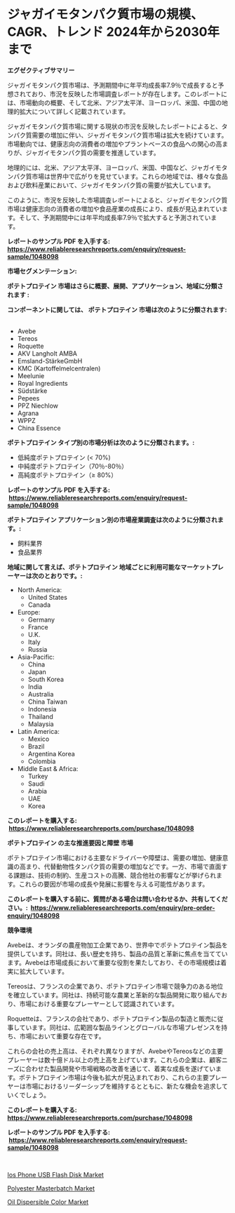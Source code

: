 <p><h1>ジャガイモタンパク質市場の規模、CAGR、トレンド 2024年から2030年まで</h1></p><p><strong>エグゼクティブサマリー</strong></p>
<p><p>ジャガイモタンパク質市場は、予測期間中に年平均成長率7.9％で成長すると予想されており、市況を反映した市場調査レポートが存在します。このレポートには、市場動向の概要、そして北米、アジア太平洋、ヨーロッパ、米国、中国の地理的拡大について詳しく記載されています。</p><p>ジャガイモタンパク質市場に関する現状の市況を反映したレポートによると、タンパク質需要の増加に伴い、ジャガイモタンパク質市場は拡大を続けています。市場動向では、健康志向の消費者の増加やプラントベースの食品への関心の高まりが、ジャガイモタンパク質の需要を推進しています。</p><p>地理的には、北米、アジア太平洋、ヨーロッパ、米国、中国など、ジャガイモタンパク質市場は世界中で広がりを見せています。これらの地域では、様々な食品および飲料産業において、ジャガイモタンパク質の需要が拡大しています。</p><p>このように、市況を反映した市場調査レポートによると、ジャガイモタンパク質市場は健康志向の消費者の増加や食品産業の成長により、成長が見込まれています。そして、予測期間中には年平均成長率7.9％で拡大すると予測されています。</p></p>
<p><strong>レポートのサンプル PDF を入手する: <a href="https://www.reliableresearchreports.com/enquiry/request-sample/1048098">https://www.reliableresearchreports.com/enquiry/request-sample/1048098</a></strong></p>
<p><strong>市場セグメンテーション:</strong></p>
<p><strong> ポテトプロテイン 市場はさらに概要、展開、アプリケーション、地域に分類されます :</strong></p>
<p><strong>コンポーネントに関しては、 ポテトプロテイン 市場は次のように分類されます: &nbsp;</strong></p>
<p><ul><li>Avebe</li><li>Tereos</li><li>Roquette</li><li>AKV Langholt AMBA</li><li>Emsland-StärkeGmbH</li><li>KMC (Kartoffelmelcentralen)</li><li>Meelunie</li><li>Royal Ingredients</li><li>Südstärke</li><li>Pepees</li><li>PPZ Niechlow</li><li>Agrana</li><li>WPPZ</li><li>China Essence</li></ul></p>
<p><strong> ポテトプロテイン タイプ別の市場分析は次のように分類されます。:</strong></p>
<p><ul><li>低純度ポテトプロテイン (< 70%)</li><li>中純度ポテトプロテイン（70％-80％）</li><li>高純度ポテトプロテイン（≥ 80%）</li></ul></p>
<p><strong>レポートのサンプル PDF を入手する: &nbsp;<a href="https://www.reliableresearchreports.com/enquiry/request-sample/1048098">https://www.reliableresearchreports.com/enquiry/request-sample/1048098</a></strong></p>
<p><strong> ポテトプロテイン アプリケーション別の市場産業調査は次のように分類されます。:</strong></p>
<p><ul><li>飼料業界</li><li>食品業界</li></ul></p>
<p><strong>地域に関して言えば、ポテトプロテイン 地域ごとに利用可能なマーケットプレーヤーは次のとおりです。:</strong></p>
<p><ul>
    <li>
        North America:
        <ul>
            <li>United States</li>
            <li>Canada</li>
        </ul>
    </li>
    <li>
        Europe:
        <ul>
            <li>Germany</li>
            <li>France</li>
            <li>U.K.</li>
            <li>Italy</li>
            <li>Russia</li>
        </ul>
    </li>
    <li>
        Asia-Pacific:
        <ul>
            <li>China</li>
            <li>Japan</li>
            <li>South Korea</li>
            <li>India</li>
            <li>Australia</li>
            <li>China Taiwan</li>
            <li>Indonesia</li>
            <li>Thailand</li>
            <li>Malaysia</li>
        </ul>
    </li>
    <li>
        Latin America:
        <ul>
            <li>Mexico</li>
            <li>Brazil</li>
            <li>Argentina Korea</li>
            <li>Colombia</li>
        </ul>
    </li>
    <li>
        Middle East & Africa:
        <ul>
            <li>Turkey</li>
            <li>Saudi</li>
            <li>Arabia</li>
            <li>UAE</li>
            <li>Korea</li>
        </ul>
    </li>
    </ul></p>
<p><strong>このレポートを購入する: &nbsp;<a href="https://www.reliableresearchreports.com/purchase/1048098">https://www.reliableresearchreports.com/purchase/1048098</a></strong></p>
<p><strong>ポテトプロテイン の主な推進要因と障壁 市場</strong></p>
<p><p>ポテトプロテイン市場における主要なドライバーや障壁は、需要の増加、健康意識の高まり、代替動物性タンパク質の需要の増加などです。一方、市場で直面する課題は、技術の制約、生産コストの高騰、競合他社の影響などが挙げられます。これらの要因が市場の成長や発展に影響を与える可能性があります。</p></p>
<p><strong>このレポートを購入する前に、質問がある場合は問い合わせるか、共有してください。:&nbsp; <a href="https://www.reliableresearchreports.com/enquiry/pre-order-enquiry/1048098">https://www.reliableresearchreports.com/enquiry/pre-order-enquiry/1048098</a></strong></p>
<p><strong>競争環境</strong></p>
<p><p>Avebeは、オランダの農産物加工企業であり、世界中でポテトプロテイン製品を提供しています。同社は、長い歴史を持ち、製品の品質と革新に焦点を当てています。Avebeは市場成長において重要な役割を果たしており、その市場規模は着実に拡大しています。</p><p>Tereosは、フランスの企業であり、ポテトプロテイン市場で競争力のある地位を確立しています。同社は、持続可能な農業と革新的な製品開発に取り組んでおり、市場における重要なプレーヤーとして認識されています。</p><p>Roquetteは、フランスの会社であり、ポテトプロテイン製品の製造と販売に従事しています。同社は、広範囲な製品ラインとグローバルな市場プレゼンスを持ち、市場において重要な存在です。</p><p>これらの会社の売上高は、それぞれ異なりますが、AvebeやTereosなどの主要プレーヤーは数十億ドル以上の売上高を上げています。これらの企業は、顧客ニーズに合わせた製品開発や市場戦略の改善を通じて、着実な成長を遂げています。ポテトプロテイン市場は今後も拡大が見込まれており、これらの主要プレーヤーは市場におけるリーダーシップを維持するとともに、新たな機会を追求していくでしょう。</p></p>
<p><strong>このレポートを購入する: &nbsp; <a href="https://www.reliableresearchreports.com/purchase/1048098">https://www.reliableresearchreports.com/purchase/1048098</a></strong></p>
<p><strong>レポートのサンプル PDF を入手する: &nbsp;<a href="https://www.reliableresearchreports.com/enquiry/request-sample/1048098">https://www.reliableresearchreports.com/enquiry/request-sample/1048098</a></strong><strong></strong></p>
<p>&nbsp;</p>
<p><p><a href="https://view.publitas.com/reportprime-1/ios-phone-usb-flash-disk-market-research-report-provides-critical-insights-that-can-help-shape-business-development-and-investment-strategies/">Ios Phone USB Flash Disk Market</a></p><p><a href="https://view.publitas.com/reportprime-1/polyester-masterbatch-market-share-market-new-trends-analysis-report-by-type-by-application-by-end-use-by-region-and-segment-forecasts-2023-2030/">Polyester Masterbatch Market</a></p><p><a href="https://view.publitas.com/reportprime-1/oil-dispersible-color-market-research-report-provides-thorough-industry-overview-which-offers-an-in-depth-analysis-of-product-trends-and-new-market-divisions/">Oil Dispersible Color Market</a></p></p>